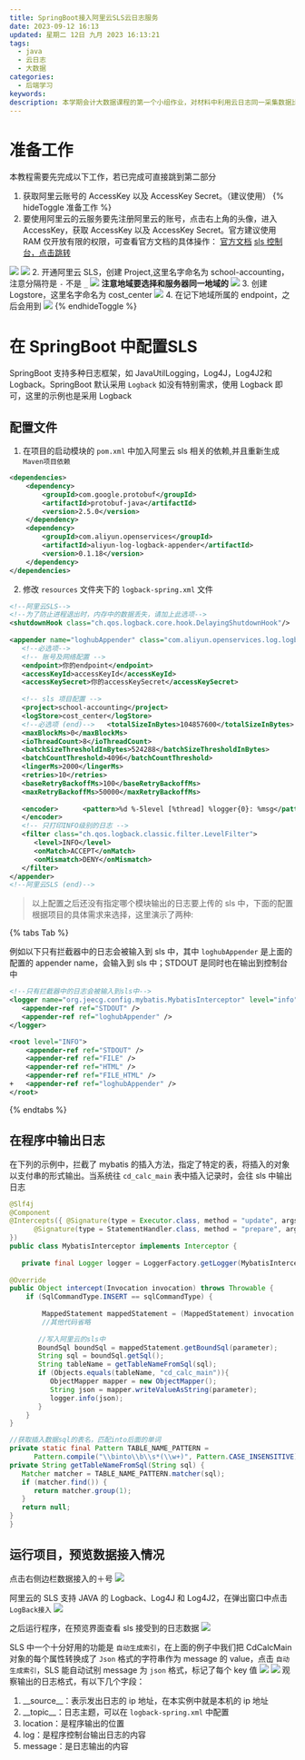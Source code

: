 ```yaml
---
title: SpringBoot接入阿里云SLS云日志服务
date: 2023-09-12 16:13
updated: 星期二 12日 九月 2023 16:13:21
tags:
  - java
  - 云日志
  - 大数据
categories:
  - 后端学习
keywords: 
description: 本学期会计大数据课程的第一个小组作业，对材料中利用云日志同一采集数据比较感兴趣，在这里基于springboot的logback日志输出的基础上，引入阿里云相关依赖，在指定的类中输出日志到阿里云SLS中，并储存到阿里云OSS中
---
```


# 准备工作

本教程需要先完成以下工作，若已完成可直接跳到第二部分
1. 获取阿里云账号的 AccessKey 以及 AccessKey Secret。（建议使用）
{% hideToggle 准备工作 %}
1. 要使用阿里云的云服务要先注册阿里云的账号，点击右上角的头像，进入 AccessKey，获取 AccessKey 以及 AccessKey Secret。官方建议使用 RAM 仅开放有限的权限，可查看官方文档的具体操作： [官方文档](https://help.aliyun.com/zh/ram/getting-started/create-a-ram-user-1)
[sls 控制台，点击跳转](https://sls.console.aliyun.com/lognext/profile)

![](../static/Pasted%20image%2020230913082917.png)
![](../static/Pasted%20image%2020230913082948.png)
2. 开通阿里云 SLS，创建 Project,这里名字命名为 school-accounting，注意分隔符是 `-` 不是 `_` 
![](../static/Pasted%20image%2020230913083948.png)
**注意地域要选择和服务器同一地域的**
![](../static/Pasted%20image%2020230913084052.png)
3. 创建 Logstore，这里名字命名为 cost_center
![](../static/Pasted%20image%2020230913084859.png)
4. 在记下地域所属的 endpoint，之后会用到
![](../static/Pasted%20image%2020230913084722.png)
{% endhideToggle %}

# 在 SpringBoot 中配置SLS
SpringBoot 支持多种日志框架，如 JavaUtilLogging，Log4J，Log4J2和 Logback。SpringBoot 默认采用 `Logback` 如没有特别需求，使用 Logback
即可，这里的示例也是采用 Logback

## 配置文件

1. 在项目的启动模块的 `pom.xml` 中加入阿里云 sls 相关的依赖,并且重新生成 `Maven项目依赖`
```xml
<dependencies>
    <dependency>  
        <groupId>com.google.protobuf</groupId>  
        <artifactId>protobuf-java</artifactId>  
        <version>2.5.0</version>  
    </dependency>    
    <dependency>
	    <groupId>com.aliyun.openservices</groupId>  
        <artifactId>aliyun-log-logback-appender</artifactId>  
        <version>0.1.18</version>  
    </dependency>
</dependencies>
```
2. 修改 `resources` 文件夹下的 `logback-spring.xml` 文件
```xml
<!--阿里云SLS-->  
<!--为了防止进程退出时，内存中的数据丢失，请加上此选项-->  
<shutdownHook class="ch.qos.logback.core.hook.DelayingShutdownHook"/>  
  
<appender name="loghubAppender" class="com.aliyun.openservices.log.logback.LoghubAppender">  
   <!--必选项-->  
   <!-- 账号及网络配置 -->  
   <endpoint>你的endpoint</endpoint>  
   <accessKeyId>accessKeyId</accessKeyId>  
   <accessKeySecret>你的accessKeySecret</accessKeySecret>  
  
   <!-- sls 项目配置 -->  
   <project>school-accounting</project>  
   <logStore>cost_center</logStore>  
   <!--必选项 (end)-->   <totalSizeInBytes>104857600</totalSizeInBytes>  
   <maxBlockMs>0</maxBlockMs>  
   <ioThreadCount>8</ioThreadCount>  
   <batchSizeThresholdInBytes>524288</batchSizeThresholdInBytes>  
   <batchCountThreshold>4096</batchCountThreshold>  
   <lingerMs>2000</lingerMs>  
   <retries>10</retries>  
   <baseRetryBackoffMs>100</baseRetryBackoffMs>  
   <maxRetryBackoffMs>50000</maxRetryBackoffMs>  
  
   <encoder>      <pattern>%d %-5level [%thread] %logger{0}: %msg</pattern>  
   </encoder>  
   <!-- 只打印INFO级别的日志 -->  
   <filter class="ch.qos.logback.classic.filter.LevelFilter">  
      <level>INFO</level>  
      <onMatch>ACCEPT</onMatch>  
      <onMismatch>DENY</onMismatch>  
   </filter>
</appender>  
<!--阿里云SLS (end)-->
```
> 以上配置之后还没有指定哪个模块输出的日志要上传的 sls 中，下面的配置根据项目的具体需求来选择，这里演示了两种:

{% tabs Tab %}  
<!-- tab 指定业务中的类才会接入sls-->  
例如以下只有拦截器中的日志会被输入到 sls 中，其中 `loghubAppender` 是上面的配置的 appender name，会输入到 sls 中；STDOUT 是同时也在输出到控制台中
```xml
<!--只有拦截器中的日志会被输入到sls中-->  
<logger name="org.jeecg.config.mybatis.MybatisInterceptor" level="info" additivity="false">  
   <appender-ref ref="STDOUT" />  
   <appender-ref ref="loghubAppender" />  
</logger>
```
<!-- endtab -->  
  
<!-- tab 所有的日志都接入到sls中 -->  
```xml
<root level="INFO">  
	<appender-ref ref="STDOUT" />  
	<appender-ref ref="FILE" />  
	<appender-ref ref="HTML" />  
	<appender-ref ref="FILE_HTML" />  
+	<appender-ref ref="loghubAppender" />  
</root>
``` 
<!-- endtab -->  
{% endtabs %}

## 在程序中输出日志
在下列的示例中，拦截了 mybatis 的插入方法，指定了特定的表，将插入的对象以支付串的形式输出。当系统往 `cd_calc_main` 表中插入记录时，会往 sls 中输出日志
```java
@Slf4j  
@Component  
@Intercepts({ @Signature(type = Executor.class, method = "update", args = { MappedStatement.class, Object.class }),  
      @Signature(type = StatementHandler.class, method = "prepare", args = {Connection.class, Integer.class})  
})  
public class MybatisInterceptor implements Interceptor {  
  
   private final Logger logger = LoggerFactory.getLogger(MybatisInterceptor.class);  
   
@Override  
public Object intercept(Invocation invocation) throws Throwable {
	if (SqlCommandType.INSERT == sqlCommandType) {  
	
		MappedStatement mappedStatement = (MappedStatement) invocation.getArgs()[0];
		//其他代码省略
		
	   //写入阿里云的sls中  
	   BoundSql boundSql = mappedStatement.getBoundSql(parameter);  
	   String sql = boundSql.getSql();  
	   String tableName = getTableNameFromSql(sql);  
	   if (Objects.equals(tableName, "cd_calc_main")){  
	      ObjectMapper mapper = new ObjectMapper();  
	      String json = mapper.writeValueAsString(parameter);  
	      logger.info(json);  
	   }  
	}
}

//获取插入数据sql的表名，匹配into后面的单词
private static final Pattern TABLE_NAME_PATTERN =  
      Pattern.compile("\\binto\\b\\s*(\\w+)", Pattern.CASE_INSENSITIVE);  
private String getTableNameFromSql(String sql) {  
   Matcher matcher = TABLE_NAME_PATTERN.matcher(sql);  
   if (matcher.find()) {  
      return matcher.group(1);  
   }  
   return null;  
}
}
```

## 运行项目，预览数据接入情况
点击右侧边栏数据接入的＋号
![](../static/Pasted%20image%2020230913085917.png)

阿里云的 SLS 支持 JAVA 的 Logback、Log4J 和 Log4J2，在弹出窗口中点击 `LogBack接入`
![](../static/Pasted%20image%2020230913085712.png)

之后运行程序，在预览界面查看 sls 接受到的日志数据
![](../static/Pasted%20image%2020230913101935.png)

SLS 中一个十分好用的功能是 `自动生成索引`，在上面的例子中我们把 CdCalcMain 对象的每个属性转换成了 `Json` 格式的字符串作为 message 的 value，点击 `自动生成索引`，SLS 能自动试别 message 为 `json` 格式，标记了每个 key 值
![](../static/Pasted%20image%2020230913143106.png)
![](../static/Pasted%20image%2020230913143354.png)
观察输出的日志格式，有以下几个字段：
1. \_\_source\_\_：表示发出日志的 ip 地址，在本实例中就是本机的 ip 地址
2. \_\_topic\_\_：日志主题，可以在 `logback-spring.xml` 中配置
3. location：是程序输出的位置
4. log：是程序控制台输出日志的内容
5. message：是日志输出的内容


